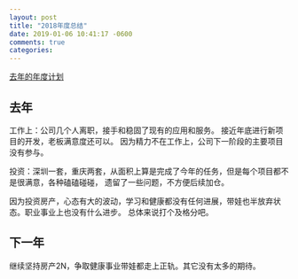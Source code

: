 ```yaml
---
layout: post
title: "2018年度总结"
date: 2019-01-06 10:41:17 -0600
comments: true
categories: 
---
```


[去年的年度计划](http://blog.linjunhalida.com/blog/2017-summary/)

## 去年

工作上：公司几个人离职，接手和稳固了现有的应用和服务。
接近年底进行新项目的开发，老板满意度还可以。
因为精力不在工作上，公司下一阶段的主要项目没有参与。

投资：深圳一套，重庆两套，从面积上算是完成了今年的任务，但是每个项目都不是很满意，各种磕磕碰碰，
遗留了一些问题，不方便后续加仓。

因为投资房产，心态有大的波动，学习和健康都没有任何进展，带娃也半放弃状态。职业事业上也没有什么进步。
总体来说打个及格分吧。

## 下一年

继续坚持房产2N，争取健康事业带娃都走上正轨。其它没有太多的期待。


